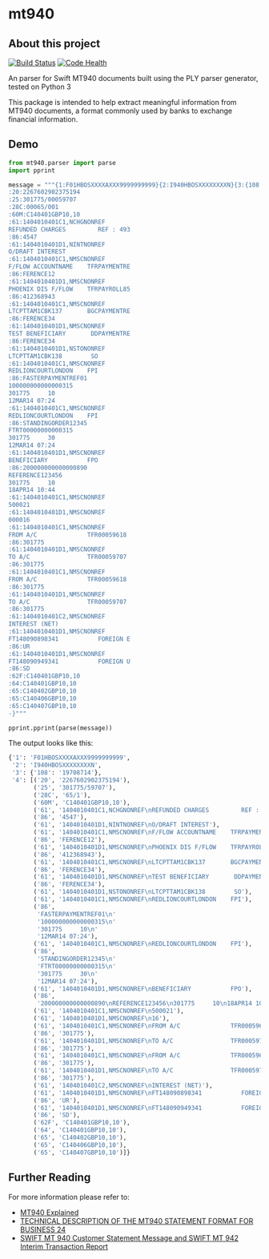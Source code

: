 # mt940

## About this project

[![Build Status](https://travis-ci.org/salimfadhley/mt940.svg?branch=master)](https://travis-ci.org/salimfadhley/mt940) [![Code Health](https://landscape.io/github/salimfadhley/mt940/master/landscape.svg?style=flat)](https://landscape.io/github/salimfadhley/mt940/master)

An  parser for Swift MT940 documents built using the PLY parser generator, tested on Python 3

This package is intended to help extract meaningful information from MT940 documents, a format commonly used by banks to
exchange financial information.

## Demo

```python
from mt940.parser import parse
import pprint

message = """{1:F01HBOSXXXXAXXX9999999999}{2:I940HBOSXXXXXXXXN}{3:{108:0000000019708714}}{4:
:20:2267602902375194
:25:301775/00059707
:28C:00065/001
:60M:C140401GBP10,10
:61:1404010401C1,NCHGNONREF
REFUNDED CHARGES         REF : 493
:86:4547
:61:1404010401D1,NINTNONREF
O/DRAFT INTEREST
:61:1404010401C1,NMSCNONREF
F/FLOW ACCOUNTNAME    TFRPAYMENTRE
:86:FERENCE12
:61:1404010401D1,NMSCNONREF
PHOENIX DIS F/FLOW    TFRPAYROLL85
:86:412368943
:61:1404010401C1,NMSCNONREF
LTCPTTAM1CBK137       BGCPAYMENTRE
:86:FERENCE34
:61:1404010401D1,NMSCNONREF
TEST BENEFICIARY       DDPAYMENTRE
:86:FERENCE34
:61:1404010401D1,NSTONONREF
LTCPTTAM1CBK138        SO
:61:1404010401C1,NMSCNONREF
REDLIONCOURTLONDON    FPI
:86:FASTERPAYMENTREF01
100000000000000315
301775     10
12MAR14 07:24
:61:1404010401C1,NMSCNONREF
REDLIONCOURTLONDON    FPI
:86:STANDINGORDER12345
FTRT00000000000315
301775     30
12MAR14 07:24
:61:1404010401D1,NMSCNONREF
BENEFICIARY           FPO
:86:200000000000000890
REFERENCE123456
301775     10
18APR14 10:44
:61:1404010401C1,NMSCNONREF
500021
:61:1404010401D1,NMSCNONREF
000016
:61:1404010401C1,NMSCNONREF
FROM A/C              TFR00059618
:86:301775
:61:1404010401D1,NMSCNONREF
TO A/C                TFR00059707
:86:301775
:61:1404010401C1,NMSCNONREF
FROM A/C              TFR00059618
:86:301775
:61:1404010401D1,NMSCNONREF
TO A/C                TFR00059707
:86:301775
:61:1404010401C2,NMSCNONREF
INTEREST (NET)
:61:1404010401D1,NMSCNONREF
FT148090898341           FOREIGN E
:86:UR
:61:1404010401D1,NMSCNONREF
FT148090949341           FOREIGN U
:86:SD
:62F:C140401GBP10,10
:64:C140401GBP10,10
:65:C140402GBP10,10
:65:C140406GBP10,10
:65:C140407GBP10,10
-}"""

pprint.pprint(parse(message))
```

The output looks like this:

```python
{'1': 'F01HBOSXXXXAXXX9999999999',
 '2': 'I940HBOSXXXXXXXXN',
 '3': {'108': '19708714'},
 '4': [('20', '2267602902375194'),
       ('25', '301775/59707'),
       ('28C', '65/1'),
       ('60M', 'C140401GBP10,10'),
       ('61', '1404010401C1,NCHGNONREF\nREFUNDED CHARGES         REF : 493'),
       ('86', '4547'),
       ('61', '1404010401D1,NINTNONREF\nO/DRAFT INTEREST'),
       ('61', '1404010401C1,NMSCNONREF\nF/FLOW ACCOUNTNAME    TFRPAYMENTRE'),
       ('86', 'FERENCE12'),
       ('61', '1404010401D1,NMSCNONREF\nPHOENIX DIS F/FLOW    TFRPAYROLL85'),
       ('86', '412368943'),
       ('61', '1404010401C1,NMSCNONREF\nLTCPTTAM1CBK137       BGCPAYMENTRE'),
       ('86', 'FERENCE34'),
       ('61', '1404010401D1,NMSCNONREF\nTEST BENEFICIARY       DDPAYMENTRE'),
       ('86', 'FERENCE34'),
       ('61', '1404010401D1,NSTONONREF\nLTCPTTAM1CBK138        SO'),
       ('61', '1404010401C1,NMSCNONREF\nREDLIONCOURTLONDON    FPI'),
       ('86',
        'FASTERPAYMENTREF01\n'
        '100000000000000315\n'
        '301775     10\n'
        '12MAR14 07:24'),
       ('61', '1404010401C1,NMSCNONREF\nREDLIONCOURTLONDON    FPI'),
       ('86',
        'STANDINGORDER12345\n'
        'FTRT00000000000315\n'
        '301775     30\n'
        '12MAR14 07:24'),
       ('61', '1404010401D1,NMSCNONREF\nBENEFICIARY           FPO'),
       ('86',
        '200000000000000890\nREFERENCE123456\n301775     10\n18APR14 10:44'),
       ('61', '1404010401C1,NMSCNONREF\n500021'),
       ('61', '1404010401D1,NMSCNONREF\n16'),
       ('61', '1404010401C1,NMSCNONREF\nFROM A/C              TFR00059618'),
       ('86', '301775'),
       ('61', '1404010401D1,NMSCNONREF\nTO A/C                TFR00059707'),
       ('86', '301775'),
       ('61', '1404010401C1,NMSCNONREF\nFROM A/C              TFR00059618'),
       ('86', '301775'),
       ('61', '1404010401D1,NMSCNONREF\nTO A/C                TFR00059707'),
       ('86', '301775'),
       ('61', '1404010401C2,NMSCNONREF\nINTEREST (NET)'),
       ('61', '1404010401D1,NMSCNONREF\nFT148090898341           FOREIGN E'),
       ('86', 'UR'),
       ('61', '1404010401D1,NMSCNONREF\nFT148090949341           FOREIGN U'),
       ('86', 'SD'),
       ('62F', 'C140401GBP10,10'),
       ('64', 'C140401GBP10,10'),
       ('65', 'C140402GBP10,10'),
       ('65', 'C140406GBP10,10'),
       ('65', 'C140407GBP10,10')]}
```

## Further Reading

For more information please refer to:

* [MT940 Explained](http://www.scribd.com/doc/4714259/MT940-Bank-Format-Explained#scribd)
* [TECHNICAL DESCRIPTION OF THE MT940
   STATEMENT FORMAT FOR BUSINESS 24](http://www.csas.cz/static_internet/en/Obchodni_informace-Produkty/Prime_bankovnictvi/Spolecne/Prilohy/MT940_B24.pdf)
* [SWIFT MT 940
   Customer Statement Message and
   SWIFT MT 942 Interim
   Transaction Report](http://martin.hinner.info/bankconvert/swift_mt940_942.pdf)